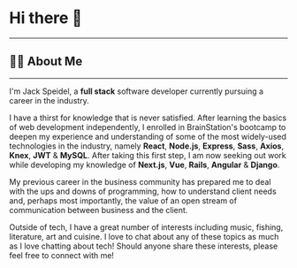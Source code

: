 # Hi there 👋
***
## 👨‍💻 About Me 
***
I'm Jack Speidel, a **full stack** software developer currently pursuing a career in the industry. 

I have a thirst for knowledge that is never satisfied. After learning the basics of web development independently, I enrolled in BrainStation's bootcamp to deepen my experience and understanding of some of the most widely-used technologies in the industry, namely **React**, **Node.js**, **Express**, **Sass**, **Axios**, **Knex**, **JWT** & **MySQL**. After taking this first step, I am now seeking out work while developing my knowledge of **Next.js**, **Vue**, **Rails**, **Angular** & **Django**.

My previous career in the business community has prepared me to deal with the ups and downs of programming, how to understand client needs and, perhaps most importantly, the value of an open stream of communication between business and the client.

Outside of tech, I have a great number of interests including music, fishing, literature, art and cuisine. I love to chat about any of these topics as much as I love chatting about tech! Should anyone share these interests, please feel free to connect with me!

<!--
**JackSpeidel/jackspeidel** is a ✨ _special_ ✨ repository because its `README.md` (this file) appears on your GitHub profile.

Here are some ideas to get you started:

- 🔭 I’m currently working on ...
- 🌱 I’m currently learning ...
- 👯 I’m looking to collaborate on ...
- 🤔 I’m looking for help with ...
- 💬 Ask me about ...
- 📫 How to reach me: ...
- 😄 Pronouns: ...
- ⚡ Fun fact: ...
-->
